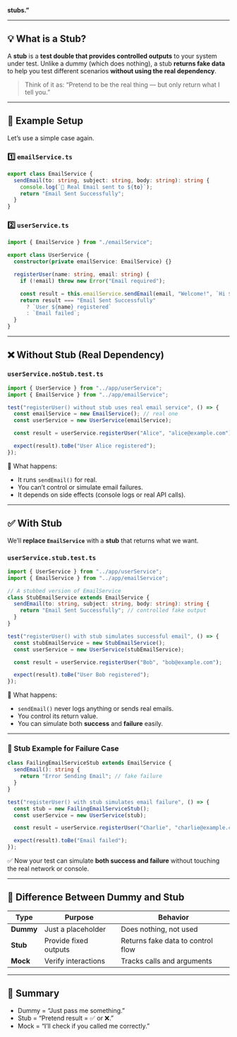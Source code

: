 **stubs.”**

---

## 💡 What is a Stub?

A **stub** is a **test double that provides controlled outputs** to your system under test.
Unlike a dummy (which does nothing), a stub **returns fake data** to help you test different scenarios **without using the real dependency**.

> Think of it as:
> “Pretend to be the real thing — but only return what I tell you.”

---

## 🧩 Example Setup

Let’s use a simple case again.

### 1️⃣ `emailService.ts`

```typescript
export class EmailService {
  sendEmail(to: string, subject: string, body: string): string {
    console.log(`📧 Real Email sent to ${to}`);
    return "Email Sent Successfully";
  }
}
```

### 2️⃣ `userService.ts`

```typescript
import { EmailService } from "./emailService";

export class UserService {
  constructor(private emailService: EmailService) {}

  registerUser(name: string, email: string) {
    if (!email) throw new Error("Email required");

    const result = this.emailService.sendEmail(email, "Welcome!", `Hi ${name}`);
    return result === "Email Sent Successfully"
      ? `User ${name} registered`
      : `Email failed`;
  }
}
```

---

## ❌ Without Stub (Real Dependency)

### `userService.noStub.test.ts`

```typescript
import { UserService } from "../app/userService";
import { EmailService } from "../app/emailService";

test("registerUser() without stub uses real email service", () => {
  const emailService = new EmailService(); // real one
  const userService = new UserService(emailService);

  const result = userService.registerUser("Alice", "alice@example.com");

  expect(result).toBe("User Alice registered");
});
```

🧠 What happens:

* It runs `sendEmail()` for real.
* You can’t control or simulate email failures.
* It depends on side effects (console logs or real API calls).

---

## ✅ With Stub

We’ll **replace `EmailService`** with a **stub** that returns what we want.

### `userService.stub.test.ts`

```typescript
import { UserService } from "../app/userService";
import { EmailService } from "../app/emailService";

// A stubbed version of EmailService
class StubEmailService extends EmailService {
  sendEmail(to: string, subject: string, body: string): string {
    return "Email Sent Successfully"; // controlled fake output
  }
}

test("registerUser() with stub simulates successful email", () => {
  const stubEmailService = new StubEmailService();
  const userService = new UserService(stubEmailService);

  const result = userService.registerUser("Bob", "bob@example.com");

  expect(result).toBe("User Bob registered");
});
```

🧠 What happens:

* `sendEmail()` never logs anything or sends real emails.
* You control its return value.
* You can simulate both **success** and **failure** easily.

---

### 🧪 Stub Example for Failure Case

```typescript
class FailingEmailServiceStub extends EmailService {
  sendEmail(): string {
    return "Error Sending Email"; // fake failure
  }
}

test("registerUser() with stub simulates email failure", () => {
  const stub = new FailingEmailServiceStub();
  const userService = new UserService(stub);

  const result = userService.registerUser("Charlie", "charlie@example.com");

  expect(result).toBe("Email failed");
});
```

✅ Now your test can simulate **both success and failure**
without touching the real network or console.

---

## 🧭 Difference Between Dummy and Stub

| Type      | Purpose               | Behavior                          |
| --------- | --------------------- | --------------------------------- |
| **Dummy** | Just a placeholder    | Does nothing, not used            |
| **Stub**  | Provide fixed outputs | Returns fake data to control flow |
| **Mock**  | Verify interactions   | Tracks calls and arguments        |

---

## 💬 Summary

* Dummy = “Just pass me something.”
* Stub = “Pretend result = ✅ or ❌.”
* Mock = “I’ll check if you called me correctly.”

